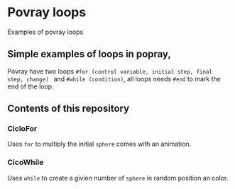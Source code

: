 # Povray loops

Examples of povray loops

## Simple examples of loops in popray,

Povray have two loops ```#for (control variable, initial step, final step, change) ``` and ```#while (condition)```, all loops needs  ```#end``` to mark the end of the loop.

## Contents of this repository

### CicloFor

Uses ```for``` to multiply the initial ```sphere``` comes with an animation.

### CicoWhile

Uses ```while``` to create a givien number of ```sphere``` in random position an color.

